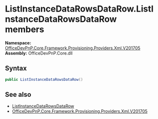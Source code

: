 # ListInstanceDataRowsDataRow.ListInstanceDataRowsDataRow members 
  

**Namespace:** [OfficeDevPnP.Core.Framework.Provisioning.Providers.Xml.V201705](OfficeDevPnP.Core.Framework.Provisioning.Providers.Xml.V201705.md)  
**Assembly:** OfficeDevPnP.Core.dll  
## Syntax
```C#
public ListInstanceDataRowsDataRow()
```
## See also
- [ListInstanceDataRowsDataRow](OfficeDevPnP.Core.Framework.Provisioning.Providers.Xml.V201705.ListInstanceDataRowsDataRow.md)
- [OfficeDevPnP.Core.Framework.Provisioning.Providers.Xml.V201705](OfficeDevPnP.Core.Framework.Provisioning.Providers.Xml.V201705.md)
